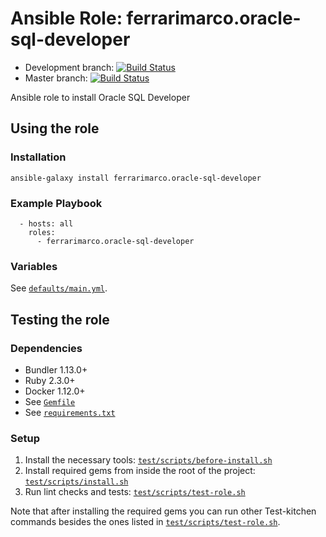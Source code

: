 # Ansible Role: ferrarimarco.oracle-sql-developer

* Development branch: [![Build Status](https://travis-ci.org/ferrarimarco/ansible-oracle-sql-developer.svg?branch=development)](https://travis-ci.org/ferrarimarco/ansible-oracle-sql-developer)
* Master branch: [![Build Status](https://travis-ci.org/ferrarimarco/ansible-oracle-sql-developer.svg?branch=master)](https://travis-ci.org/ferrarimarco/ansible-oracle-sql-developer)

Ansible role to install Oracle SQL Developer

## Using the role
### Installation
```
ansible-galaxy install ferrarimarco.oracle-sql-developer
```

### Example Playbook
```
  - hosts: all
    roles:
      - ferrarimarco.oracle-sql-developer
```

### Variables

See [`defaults/main.yml`](defaults/main.yml).

## Testing the role

### Dependencies
- Bundler 1.13.0+
- Ruby 2.3.0+
- Docker 1.12.0+
- See [`Gemfile`](Gemfile)
- See [`requirements.txt`](requirements.txt)

### Setup
1. Install the necessary tools: [`test/scripts/before-install.sh`](test/scripts/before-install.sh)
1. Install required gems from inside the root of the project: [`test/scripts/install.sh`](test/scripts/install.sh)
1. Run lint checks and tests: [`test/scripts/test-role.sh`](test/scripts/test-role.sh)

Note that after installing the required gems you can run other Test-kitchen commands besides the ones listed in [`test/scripts/test-role.sh`](test/scripts/test-role.sh).
